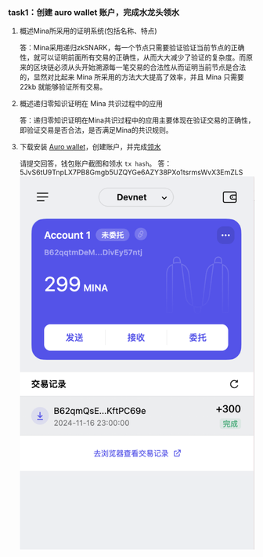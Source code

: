 
### task1：创建 auro wallet 账户，完成水龙头领水

1. 概述Mina所采用的证明系统(包括名称、特点)

    答：Mina采用递归zkSNARK，每一个节点只需要验证验证当前节点的正确性，就可以证明前面所有交易的正确性，从而大大减少了验证的复杂度。而原来的区块链必须从头开始溯源每一笔交易的合法性从而证明当前节点是合法的，显然对比起来 Mina 所采用的方法大大提高了效率，并且 Mina 只需要 22kb 就能够验证所有交易。

2. 概述递归零知识证明在 Mina 共识过程中的应用

    答：递归零知识证明在Mina共识过程中的应用主要体现在验证交易的正确性，即验证交易是否合法，是否满足Mina的共识规则。

3. 下载安装 [Auro wallet](https://www.aurowallet.com/download/)，创建账户，并完成[领水](https://faucet.minaprotocol.com/)

    请提交回答，钱包账户截图和领水 `tx hash`。
    答：5JvS6tU9TnpLX7PB8Gmgb5UZQYGe6AZY38PXo1tsrmsWvX3EmZLS
    <img src="./wallet.png"/>


